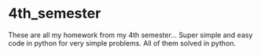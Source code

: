 # 4th_semester

These are all my homework from my 4th semester... Super simple and easy code in python for very simple problems. All of them solved in python.

